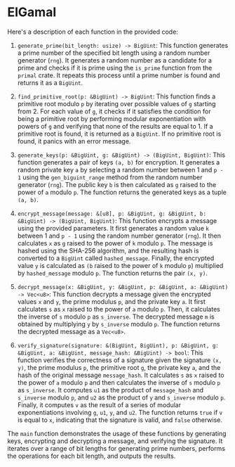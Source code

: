 # ElGamal

Here's a description of each function in the provided code:

1. `generate_prime(bit_length: usize) -> BigUint`: This function generates a prime number of the specified bit length using a random number generator (`rng`). It generates a random number as a candidate for a prime and checks if it is prime using the `is_prime` function from the `primal` crate. It repeats this process until a prime number is found and returns it as a `BigUint`.

2. `find_primitive_root(p: &BigUint) -> BigUint`: This function finds a primitive root modulo `p` by iterating over possible values of `g` starting from 2. For each value of `g`, it checks if it satisfies the condition for being a primitive root by performing modular exponentiation with powers of `g` and verifying that none of the results are equal to 1. If a primitive root is found, it is returned as a `BigUint`. If no primitive root is found, it panics with an error message.

3. `generate_keys(p: &BigUint, g: &BigUint) -> (BigUint, BigUint)`: This function generates a pair of keys `(a, b)` for encryption. It generates a random private key `a` by selecting a random number between 1 and `p - 1` using the `gen_biguint_range` method from the random number generator (`rng`). The public key `b` is then calculated as `g` raised to the power of `a` modulo `p`. The function returns the generated keys as a tuple `(a, b)`.

4. `encrypt_message(message: &[u8], p: &BigUint, g: &BigUint, b: &BigUint) -> (BigUint, BigUint)`: This function encrypts a message using the provided parameters. It first generates a random value `k` between 1 and `p - 1` using the random number generator (`rng`). It then calculates `x` as `g` raised to the power of `k` modulo `p`. The message is hashed using the SHA-256 algorithm, and the resulting hash is converted to a `BigUint` called `hashed_message`. Finally, the encrypted value `y` is calculated as `(b` raised to the power of `k` modulo `p`) multiplied by `hashed_message` modulo `p`. The function returns the pair `(x, y)`.

5. `decrypt_message(x: &BigUint, y: &BigUint, p: &BigUint, a: &BigUint) -> Vec<u8>`: This function decrypts a message given the encrypted values `x` and `y`, the prime modulus `p`, and the private key `a`. It first calculates `s` as `x` raised to the power of `a` modulo `p`. Then, it calculates the inverse of `s` modulo `p` as `s_inverse`. The decrypted message `m` is obtained by multiplying `y` by `s_inverse` modulo `p`. The function returns the decrypted message as a `Vec<u8>`.

6. `verify_signature(signature: &(BigUint, BigUint), p: &BigUint, g: &BigUint, a: &BigUint, message_hash: &BigUint) -> bool`: This function verifies the correctness of a signature given the signature `(x, y)`, the prime modulus `p`, the primitive root `g`, the private key `a`, and the hash of the original message `message_hash`. It calculates `s` as `x` raised to the power of `a` modulo `p` and then calculates the inverse of `s` modulo `p` as `s_inverse`. It computes `u1` as the product of `message_hash` and `s_inverse` modulo `p`, and `u2` as the product of `y` and `s_inverse` modulo `p`. Finally, it computes `v` as the result of a series of modular exponentiations involving `g`, `u1`, `y`, and `u2`. The function returns `true` if `v` is equal to `x`, indicating that the signature is valid, and `false` otherwise.

The `main` function demonstrates the usage of these functions by generating keys, encrypting and decrypting a message, and verifying the signature. It iterates over a range of bit lengths for generating prime numbers, performs the operations for each bit length, and outputs the results.
